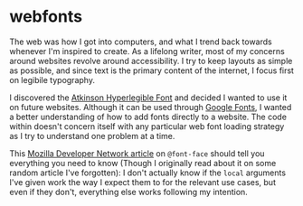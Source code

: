 # webfonts

The web was how I got into computers, and what I trend back towards whenever I'm inspired to create. As a lifelong writer, most of my concerns around websites revolve around accessibility. I try to keep layouts as simple as possible, and since text is the primary content of the internet, I focus first on legibile typography.

I discovered the [Atkinson Hyperlegible Font](https://brailleinstitute.org/freefont) and decided I wanted to use it on future websites. Although it can be used through [Google Fonts](https://fonts.google.com/specimen/Atkinson+Hyperlegible), I wanted a better understanding of how to add fonts directly to a website. The code within doesn't concern itself with any particular web font loading strategy as I try to understand one problem at a time.

This [Mozilla Developer Network article](https://developer.mozilla.org/en-US/docs/Web/CSS/@font-face) on `@font-face` should tell you everything you need to know (Though I originally read about it on some random article I've forgotten): I don't actually know if the `local` arguments I've given work the way I expect them to for the relevant use cases, but even if they don't, everything else works following my intention.